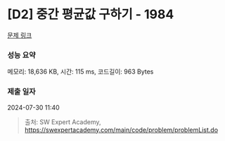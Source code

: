 # [D2] 중간 평균값 구하기 - 1984 

[문제 링크](https://swexpertacademy.com/main/code/problem/problemDetail.do?contestProbId=AV5Pw_-KAdcDFAUq) 

### 성능 요약

메모리: 18,636 KB, 시간: 115 ms, 코드길이: 963 Bytes

### 제출 일자

2024-07-30 11:40



> 출처: SW Expert Academy, https://swexpertacademy.com/main/code/problem/problemList.do